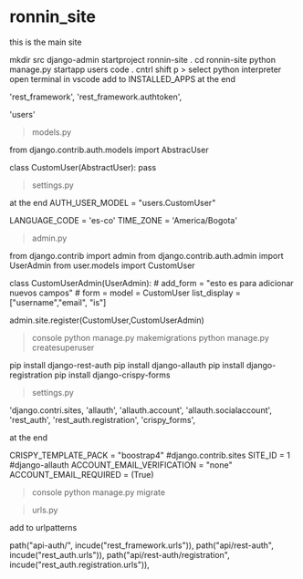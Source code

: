 # ronnin_site
this is the main site

mkdir src
django-admin startproject ronnin-site .
cd ronnin-site
python manage.py startapp users
code .
cntrl shift p > select python interpreter
open terminal in vscode
add to INSTALLED_APPS at the end  

'rest_framework',
'rest_framework.authtoken',

'users'




>models.py

from django.contrib.auth.models import AbstracUser

class CustomUser(AbstractUser):
    pass

>settings.py

at the end
AUTH_USER_MODEL = "users.CustomUser"

LANGUAGE_CODE = 'es-co'
TIME_ZONE = 'America/Bogota'

>admin.py

from django.contrib import admin
from django.contrib.auth.admin import UserAdmin
from user.models import CustomUser

class CustomUserAdmin(UserAdmin):
    # add_form = "esto es para adicionar nuevos campos"
    # form = 
    model = CustomUser
    list_display = ["username","email", "is"]

admin.site.register(CustomUser,CustomUserAdmin)

>console
python manage.py makemigrations
python manage.py createsuperuser

pip install django-rest-auth
pip install django-allauth
pip install django-registration
pip install django-crispy-forms

>settings.py

'django.contri.sites,
'allauth',
'allauth.account',
'allauth.socialaccount',
'rest_auth',
'rest_auth.registration',
'crispy_forms',

at the end

CRISPY_TEMPLATE_PACK = "boostrap4"
#django.contrib.sites
SITE_ID = 1
#django-allauth
ACCOUNT_EMAIL_VERIFICATION = "none"
ACCOUNT_EMAIL_REQUIRED = (True)

>console
python  manage.py migrate

>urls.py

add to urlpatterns

path("api-auth/", incude("rest_framework.urls")),
path("api/rest-auth", incude("rest_auth.urls")),
path("api/rest-auth/registration", incude("rest_auth.registration.urls")),